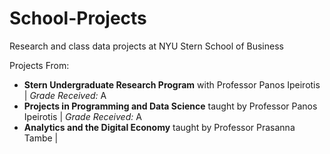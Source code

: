 # School-Projects
Research and class data projects at NYU Stern School of Business

Projects From:
- <b>Stern Undergraduate Research Program</b> with Professor Panos Ipeirotis | <i>Grade Received:</i> A
- <b>Projects in Programming and Data Science</b> taught by Professor Panos Ipeirotis | <i>Grade Received:</i> A
- <b>Analytics and the Digital Economy</b> taught by Professor Prasanna Tambe |

